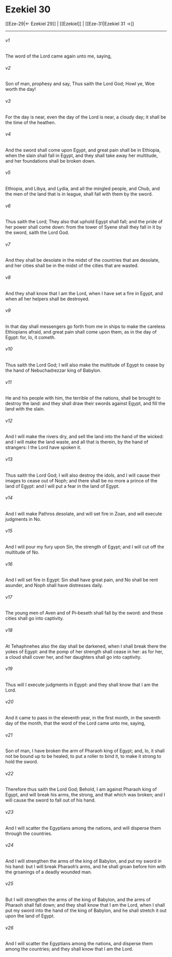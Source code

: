 # Ezekiel 30

[[Eze-29|← Ezekiel 29]] | [[Ezekiel]] | [[Eze-31|Ezekiel 31 →]]
***

###### v1
The word of the Lord came again unto me, saying,
###### v2
Son of man, prophesy and say, Thus saith the Lord God; Howl ye, Woe worth the day!
###### v3
For the day is near, even the day of the Lord is near, a cloudy day; it shall be the time of the heathen.
###### v4
And the sword shall come upon Egypt, and great pain shall be in Ethiopia, when the slain shall fall in Egypt, and they shall take away her multitude, and her foundations shall be broken down.
###### v5
Ethiopia, and Libya, and Lydia, and all the mingled people, and Chub, and the men of the land that is in league, shall fall with them by the sword.
###### v6
Thus saith the Lord; They also that uphold Egypt shall fall; and the pride of her power shall come down: from the tower of Syene shall they fall in it by the sword, saith the Lord God.
###### v7
And they shall be desolate in the midst of the countries that are desolate, and her cities shall be in the midst of the cities that are wasted.
###### v8
And they shall know that I am the Lord, when I have set a fire in Egypt, and when all her helpers shall be destroyed.
###### v9
In that day shall messengers go forth from me in ships to make the careless Ethiopians afraid, and great pain shall come upon them, as in the day of Egypt: for, lo, it cometh.
###### v10
Thus saith the Lord God; I will also make the multitude of Egypt to cease by the hand of Nebuchadrezzar king of Babylon.
###### v11
He and his people with him, the terrible of the nations, shall be brought to destroy the land: and they shall draw their swords against Egypt, and fill the land with the slain.
###### v12
And I will make the rivers dry, and sell the land into the hand of the wicked: and I will make the land waste, and all that is therein, by the hand of strangers: I the Lord have spoken it.
###### v13
Thus saith the Lord God; I will also destroy the idols, and I will cause their images to cease out of Noph; and there shall be no more a prince of the land of Egypt: and I will put a fear in the land of Egypt.
###### v14
And I will make Pathros desolate, and will set fire in Zoan, and will execute judgments in No.
###### v15
And I will pour my fury upon Sin, the strength of Egypt; and I will cut off the multitude of No.
###### v16
And I will set fire in Egypt: Sin shall have great pain, and No shall be rent asunder, and Noph shall have distresses daily.
###### v17
The young men of Aven and of Pi–beseth shall fall by the sword: and these cities shall go into captivity.
###### v18
At Tehaphnehes also the day shall be darkened, when I shall break there the yokes of Egypt: and the pomp of her strength shall cease in her: as for her, a cloud shall cover her, and her daughters shall go into captivity.
###### v19
Thus will I execute judgments in Egypt: and they shall know that I am the Lord.
###### v20
And it came to pass in the eleventh year, in the first month, in the seventh day of the month, that the word of the Lord came unto me, saying,
###### v21
Son of man, I have broken the arm of Pharaoh king of Egypt; and, lo, it shall not be bound up to be healed, to put a roller to bind it, to make it strong to hold the sword.
###### v22
Therefore thus saith the Lord God; Behold, I am against Pharaoh king of Egypt, and will break his arms, the strong, and that which was broken; and I will cause the sword to fall out of his hand.
###### v23
And I will scatter the Egyptians among the nations, and will disperse them through the countries.
###### v24
And I will strengthen the arms of the king of Babylon, and put my sword in his hand: but I will break Pharaoh’s arms, and he shall groan before him with the groanings of a deadly wounded man.
###### v25
But I will strengthen the arms of the king of Babylon, and the arms of Pharaoh shall fall down; and they shall know that I am the Lord, when I shall put my sword into the hand of the king of Babylon, and he shall stretch it out upon the land of Egypt.
###### v26
And I will scatter the Egyptians among the nations, and disperse them among the countries; and they shall know that I am the Lord. 
